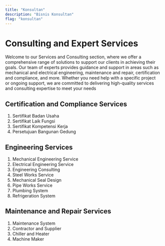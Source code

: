 ```yaml
---
title: "Konsultan"
description: "Bisnis Konsultan"
flag: "konsultan"
---
```


# Consulting and Expert Services

Welcome to our Services and Consulting section, where we offer a comprehensive range of solutions to support our clients in achieving their goals. Our team of experts provides guidance and support in areas such as mechanical and electrical engineering, maintenance and repair, certification and compliance, and more. Whether you need help with a specific project or ongoing support, we are committed to delivering high-quality services and consulting expertise to meet your needs

## Certification and Compliance Services
1. Sertifikat Badan Usaha
2. Sertifikat Laik Fungsi 
3. Sertifikat Kompetensi Kerja 
4. Persetujuan Bangunan Gedung 

## Engineering Services
1. Mechanical Engineering Service
2. Electrical Engineering Service
3. Engineering Consulting
4. Steel Works Service
5. Mechanical Seal Design
6. Pipe Works Service
7. Plumbing System
8. Refrigeration System

## Maintenance and Repair Services
1. Maintenance System
2. Contractor and Supplier
3. Chiller and Heater
4. Machine Maker
